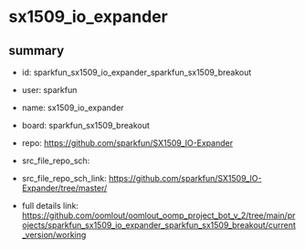 # sx1509_io_expander
 
## summary 
* id: sparkfun_sx1509_io_expander_sparkfun_sx1509_breakout
* user: sparkfun
* name: sx1509_io_expander
* board: sparkfun_sx1509_breakout
* repo: https://github.com/sparkfun/SX1509_IO-Expander



* src_file_repo_sch: 
* src_file_repo_sch_link: https://github.com/sparkfun/SX1509_IO-Expander/tree/master/
* full details link: https://github.com/oomlout/oomlout_oomp_project_bot_v_2/tree/main/projects/sparkfun_sx1509_io_expander_sparkfun_sx1509_breakout/current_version/working  







